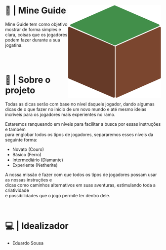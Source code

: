 <div>
  <img height="300" width="300" src="https://github.com/eduufreire/mine-guide/blob/main/site/public/assets/img/icon-mine-guide.png" align="right">
  <h1>🌄 | Mine Guide</h1>
  <p> 
    Mine Guide tem como objetivo mostrar de forma simples e clara, coisas que os jogadores podem fazer durante a sua jogatina.
  </p>
</div>

<br><br>

  <h1> 📌 | Sobre o projeto </h1>
  <p align="left">
     Todas as dicas serão com base no nível daquele jogador, dando algumas dicas de o que fazer no início de um novo mundo e até mesmo ideias incríveis para os jogadores mais experientes no ramo. 
     
Estaremos ranqueando em níveis para facilitar a busca por essas instruções e também <br>para englobar todos os tipos de jogadores, separaremos esses níveis da seguinte forma: 

- Novato (Couro)
- Básico (Ferro)
- Intermediário (Diamante)
- Experiente (Netherite)

A nossa missão é fazer com que todos os tipos de jogadores possam usar as nossas instruções e <br> dicas como caminhos alternativos em suas aventuras, estimulando toda a criatividade <br>e possibilidades que o jogo permite ter dentro dele. 
  </p>
  
<br>
  
  # 💻 | Idealizador
  - Eduardo Sousa
